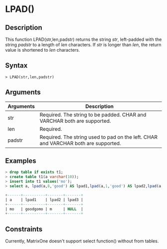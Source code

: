 # **LPAD()**

## **Description**

This function LPAD(str,len,padstr) returns the string *str*, left-padded with the string *padstr* to a length of *len* characters. If *str* is longer than *len*, the return value is shortened to *len* characters.

## **Syntax**

```
> LPAD(str,len,padstr)
```
## **Arguments**
|  Arguments   | Description  |
|  ----  | ----  |
| str | Required.  The string to be padded. CHAR and VARCHAR both are supported.|
| len | Required.  |
| padstr | Required. The string used to pad on the left. CHAR and VARCHAR both are supported.|



## **Examples**

```sql
> drop table if exists t1;
> create table t1(a varchar(10));
> insert into t1 values('mo');
> select a, lpad(a,8,'good') AS lpad1,lpad(a,1,'good') AS lpad2,lpad(a,-1,'good') AS lpad3 FROM t1;

+------+----------+-------+-------+
| a    | lpad1    | lpad2 | lpad3 |
+------+----------+-------+-------+
| mo   | goodgomo | m     | NULL  |
+------+----------+-------+-------+
```

## Constraints
Currently, MatrixOne doesn't support select function() without from tables.
